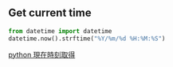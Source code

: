 ## Get current time

```python
from datetime import datetime
datetime.now().strftime("%Y/%m/%d %H:%M:%S")
```

[python 現在時刻取得](https://qiita.com/mykysyk@github/items/e15d7b2b1a988b8e29d4)
